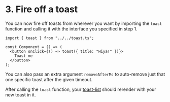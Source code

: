 # 3. Fire off a toast

You can now fire off toasts from wherever you want by importing the `toast` function and calling it with the interface you specified in step 1.

```tsx title="DeeplyNestedComponent.tsx"
import { toast } from "../../toast.ts";

const Component = () => (
  <button onClick={() => toast({ title: "Hiya!" })}>
    Toast me
  </button>
);
```

You can also pass an extra argument `removeAfterMs` to auto-remove just that one specific toast after the given timeout.

After calling the `toast` function, your [toast-list](./create-toast-list) should rerender with your new toast in it.
